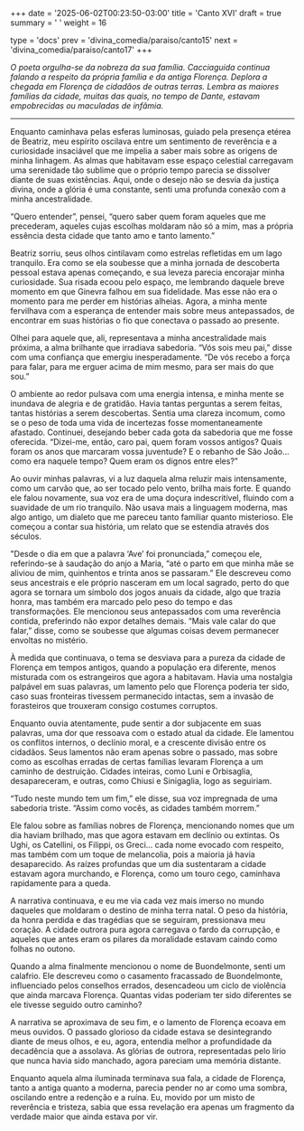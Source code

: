 +++
date = '2025-06-02T00:23:50-03:00'
title = 'Canto XVI'
draft = true
summary = ' '
weight = 16

type = 'docs'
prev = 'divina_comedia/paraiso/canto15'
next = 'divina_comedia/paraiso/canto17'
+++

_O poeta orgulha-se da nobreza da sua família. Cacciaguida continua falando a respeito da própria família e da antiga Florença. Deplora a chegada em Florença de cidadãos de outras terras. Lembra as maiores famílias da cidade, muitas das quais, no tempo de Dante, estavam empobrecidas ou maculadas de infâmia._

---

Enquanto caminhava pelas esferas luminosas, guiado pela presença etérea de Beatriz, meu espírito oscilava entre um sentimento de reverência e a curiosidade insaciável que me impelia a saber mais sobre as origens de minha linhagem. As almas que habitavam esse espaço celestial carregavam uma serenidade tão sublime que o próprio tempo parecia se dissolver diante de suas existências. Aqui, onde o desejo não se desvia da justiça divina, onde a glória é uma constante, senti uma profunda conexão com a minha ancestralidade. 

“Quero entender”, pensei, “quero saber quem foram aqueles que me precederam, aqueles cujas escolhas moldaram não só a mim, mas a própria essência desta cidade que tanto amo e tanto lamento.” 

Beatriz sorriu, seus olhos cintilavam como estrelas refletidas em um lago tranquilo. Era como se ela soubesse que a minha jornada de descoberta pessoal estava apenas começando, e sua leveza parecia encorajar minha curiosidade. Sua risada ecoou pelo espaço, me lembrando daquele breve momento em que Ginevra falhou em sua fidelidade. Mas esse não era o momento para me perder em histórias alheias. Agora, a minha mente fervilhava com a esperança de entender mais sobre meus antepassados, de encontrar em suas histórias o fio que conectava o passado ao presente.

Olhei para aquele que, ali, representava a minha ancestralidade mais próxima, a alma brilhante que irradiava sabedoria. “Vós sois meu pai,” disse com uma confiança que emergiu inesperadamente. “De vós recebo a força para falar, para me erguer acima de mim mesmo, para ser mais do que sou.”

O ambiente ao redor pulsava com uma energia intensa, e minha mente se inundava de alegria e de gratidão. Havia tantas perguntas a serem feitas, tantas histórias a serem descobertas. Sentia uma clareza incomum, como se o peso de toda uma vida de incertezas fosse momentaneamente afastado. Continuei, desejando beber cada gota da sabedoria que me fosse oferecida. “Dizei-me, então, caro pai, quem foram vossos antigos? Quais foram os anos que marcaram vossa juventude? E o rebanho de São João... como era naquele tempo? Quem eram os dignos entre eles?”

Ao ouvir minhas palavras, vi a luz daquela alma reluzir mais intensamente, como um carvão que, ao ser tocado pelo vento, brilha mais forte. E quando ele falou novamente, sua voz era de uma doçura indescritível, fluindo com a suavidade de um rio tranquilo. Não usava mais a linguagem moderna, mas algo antigo, um dialeto que me pareceu tanto familiar quanto misterioso. Ele começou a contar sua história, um relato que se estendia através dos séculos.

"Desde o dia em que a palavra ‘Ave’ foi pronunciada,” começou ele, referindo-se à saudação do anjo a Maria, “até o parto em que minha mãe se aliviou de mim, quinhentos e trinta anos se passaram.” Ele descreveu como seus ancestrais e ele próprio nasceram em um local sagrado, perto do que agora se tornara um símbolo dos jogos anuais da cidade, algo que trazia honra, mas também era marcado pelo peso do tempo e das transformações. Ele mencionou seus antepassados com uma reverência contida, preferindo não expor detalhes demais. “Mais vale calar do que falar,” disse, como se soubesse que algumas coisas devem permanecer envoltas no mistério.

À medida que continuava, o tema se desviava para a pureza da cidade de Florença em tempos antigos, quando a população era diferente, menos misturada com os estrangeiros que agora a habitavam. Havia uma nostalgia palpável em suas palavras, um lamento pelo que Florença poderia ter sido, caso suas fronteiras tivessem permanecido intactas, sem a invasão de forasteiros que trouxeram consigo costumes corruptos.

Enquanto ouvia atentamente, pude sentir a dor subjacente em suas palavras, uma dor que ressoava com o estado atual da cidade. Ele lamentou os conflitos internos, o declínio moral, e a crescente divisão entre os cidadãos. Seus lamentos não eram apenas sobre o passado, mas sobre como as escolhas erradas de certas famílias levaram Florença a um caminho de destruição. Cidades inteiras, como Luni e Orbisaglia, desapareceram, e outras, como Chiusi e Sinigaglia, logo as seguiriam.

“Tudo neste mundo tem um fim,” ele disse, sua voz impregnada de uma sabedoria triste. “Assim como vocês, as cidades também morrem.”

Ele falou sobre as famílias nobres de Florença, mencionando nomes que um dia haviam brilhado, mas que agora estavam em declínio ou extintas. Os Ughi, os Catellini, os Filippi, os Greci... cada nome evocado com respeito, mas também com um toque de melancolia, pois a maioria já havia desaparecido. As raízes profundas que um dia sustentaram a cidade estavam agora murchando, e Florença, como um touro cego, caminhava rapidamente para a queda.

A narrativa continuava, e eu me via cada vez mais imerso no mundo daqueles que moldaram o destino de minha terra natal. O peso da história, da honra perdida e das tragédias que se seguiram, pressionava meu coração. A cidade outrora pura agora carregava o fardo da corrupção, e aqueles que antes eram os pilares da moralidade estavam caindo como folhas no outono.

Quando a alma finalmente mencionou o nome de Buondelmonte, senti um calafrio. Ele descreveu como o casamento fracassado de Buondelmonte, influenciado pelos conselhos errados, desencadeou um ciclo de violência que ainda marcava Florença. Quantas vidas poderiam ter sido diferentes se ele tivesse seguido outro caminho?

A narrativa se aproximava de seu fim, e o lamento de Florença ecoava em meus ouvidos. O passado glorioso da cidade estava se desintegrando diante de meus olhos, e eu, agora, entendia melhor a profundidade da decadência que a assolava. As glórias de outrora, representadas pelo lírio que nunca havia sido manchado, agora pareciam uma memória distante.

Enquanto aquela alma iluminada terminava sua fala, a cidade de Florença, tanto a antiga quanto a moderna, parecia pender no ar como uma sombra, oscilando entre a redenção e a ruína. Eu, movido por um misto de reverência e tristeza, sabia que essa revelação era apenas um fragmento da verdade maior que ainda estava por vir.